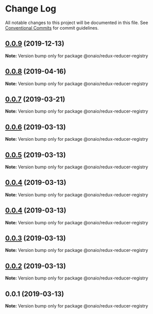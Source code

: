 # Change Log

All notable changes to this project will be documented in this file.
See [Conventional Commits](https://conventionalcommits.org) for commit guidelines.

## [0.0.9](https://github.com/onaio/js-tools/compare/@onaio/redux-reducer-registry@0.0.8...@onaio/redux-reducer-registry@0.0.9) (2019-12-13)

**Note:** Version bump only for package @onaio/redux-reducer-registry

## [0.0.8](https://github.com/onaio/js-tools/compare/@onaio/redux-reducer-registry@0.0.7...@onaio/redux-reducer-registry@0.0.8) (2019-04-16)

**Note:** Version bump only for package @onaio/redux-reducer-registry

## [0.0.7](https://github.com/onaio/js-tools/compare/@onaio/redux-reducer-registry@0.0.6...@onaio/redux-reducer-registry@0.0.7) (2019-03-21)

**Note:** Version bump only for package @onaio/redux-reducer-registry

## [0.0.6](https://github.com/onaio/js-tools/compare/@onaio/redux-reducer-registry@0.0.5...@onaio/redux-reducer-registry@0.0.6) (2019-03-13)

**Note:** Version bump only for package @onaio/redux-reducer-registry

## [0.0.5](https://github.com/onaio/js-tools/compare/@onaio/redux-reducer-registry@0.0.3...@onaio/redux-reducer-registry@0.0.5) (2019-03-13)

**Note:** Version bump only for package @onaio/redux-reducer-registry

## [0.0.4](https://github.com/onaio/js-tools/compare/@onaio/redux-reducer-registry@0.0.3...@onaio/redux-reducer-registry@0.0.4) (2019-03-13)

**Note:** Version bump only for package @onaio/redux-reducer-registry

## [0.0.4](https://github.com/onaio/js-tools/compare/@onaio/redux-reducer-registry@0.0.3...@onaio/redux-reducer-registry@0.0.4) (2019-03-13)

**Note:** Version bump only for package @onaio/redux-reducer-registry

## [0.0.3](https://github.com/onaio/js-tools/compare/@onaio/redux-reducer-registry@0.0.2...@onaio/redux-reducer-registry@0.0.3) (2019-03-13)

**Note:** Version bump only for package @onaio/redux-reducer-registry

## [0.0.2](https://github.com/onaio/js-tools/compare/@onaio/redux-reducer-registry@0.0.1...@onaio/redux-reducer-registry@0.0.2) (2019-03-13)

**Note:** Version bump only for package @onaio/redux-reducer-registry

## 0.0.1 (2019-03-13)

**Note:** Version bump only for package @onaio/redux-reducer-registry

